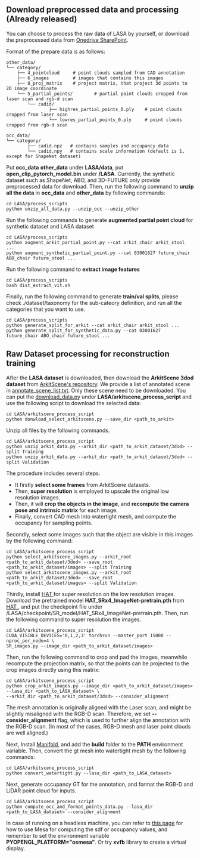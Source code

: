 ## Download preprocessed data and processing (Already released)
You can choose to process the raw data of LASA by yourself, or download the preprocessed data from <a href="https://cuhko365.sharepoint.com/:f:/s/CUHKSZ_SSE_GAP-Lab2/Eu_V8OWr7VdDj--6xzWm2AwBuJsDBOLHA2z09D29cQtq_g?e=fkEpPo">Onedrive SharePoint<a/>. 

Format of the prepare data is as follows:
```
other_data/
└── category/
    ├── 4_pointcloud     # point clouds sampled from CAD annotation
    ├── 6_images         # images that contains this images
    ├── 8_proj_matrix    # project matrix, that project 3d points to 2D image coordinate
    └── 5_partial_points/        # partial point clouds cropped from laser scan and rgb-d scan
        └── cadid/
                ├── highres_partial_points_0.ply    # point clouds cropped from laser scan
                └── lowres_partial_points_0.ply    	# point clouds cropped from rgb-d scan
 
occ_data/
└── category/
        ├── cadid.npz   # contains samples and occupancy data 
        └── cadid.npy   # contains scale information (default is 1, except for ShapeNet dataset)
```
Put **occ_data** **other_data** under **LASA/data**, put **open_clip_pytorch_model.bin** under **/LASA**. 
Currently, the synthetic dataset such as ShapeNet, ABO, and 3D-FUTURE only provide preprocessed data for download. 
Then, run the following command to **unzip all the data** in **occ_data** and **other_data** by following commands:
```angular2html
cd LASA/process_scripts
python unzip_all_data.py --unzip_occ --unzip_other
```
Run the following commands to generate **augmented partial point cloud** for synthetic dataset and LASA dataset
```angular2html
cd LASA/process_scripts
python augment_arkit_partial_point.py --cat arkit_chair arkit_stool ...
python augment_synthetic_partial_point.py --cat 03001627 future_chair ABO_chair future_stool ...
```
Run the following command to **extract image features**
```angular2html
cd LASA/process_scripts
bash dist_extract_vit.sh
```
Finally, run the following command to generate **train/val splits**, please check ./dataset/taxonomy for the sub-cateory definition, and 
run all the categories that you want to use.
```angular2html
cd LASA/process_scripts
python generate_split_for_arkit --cat arkit_chair arkit_stool ...
python generate_split_for_synthetic_data.py --cat 03001627 future_chair ABO_chair future_stool ...
```

## Raw Dataset processing for reconstruction training
After the **LASA dataset** is downloaded, then download the **ArkitScene 3dod dataset** from <a href="https://github.com/apple/ARKitScenes">ArkitScene's repository</a>. We provide a list of annotated scene in
<a href=https://github.com/GAP-LAB-CUHK-SZ/LASA/arkitscene_process_script/annotate_scene_list.txt>annotate_scene_list.txt</a>. Only these scene need to be downloaded.
You can put the <a href="https://github.com/apple/ARKitScenes/blob/main/download_data.py">download_data.py</a> under **LASA/arkitscene_process_script** and use the following script to download the selected data:
```angular2html
cd LASA/arkitscene_process_script
python donwload_select_arkitscene.py --save_dir <path_to_arkit>
```
Unzip all files by the following commands.
```angular2html
cd LASA/arkitscene_process_script
python unzip_arkit_data.py --arkit_dir <path_to_arkit_dataset/3dod> --split Training
python unzip_arkit_data.py --arkit_dir <path_to_arkit_dataset/3dod> --split Validation
```
The procedure includes several steps. 
- It firstly **select some frames** from ArkitScene datasets.
- Then, **super resolution** is employed to upscale the original low resolution images.
- Then, it will **crop the objects in the image**, and **recompute the camera pose and 
intrinsic matrix** for each image. 
- Finally, convert CAD mesh into watertight mesh, and compute the occupancy for sampling points.

Secondly, select some images such that the object are visible in this images by the following command:
```angular2html
cd LASA/arkitscene_process_script
python select_arkitscene_images.py --arkit_root <path_to_arkit_dataset/3dod> --save_root <path_to_arkit_dataset/images> --split Training
python select_arkitscene_images.py --arkit_root <path_to_arkit_dataset/3dod> --save_root <path_to_arkit_dataset/images> --split Validation
```
Thirdly, install <a href="https://github.com/XPixelGroup/HAT"> HAT <a/> for super resolution on the low resolution images.
Download the pretrained model **HAT_SRx4_ImageNet-pretrain.pth** from <a href="https://github.com/XPixelGroup/HAT"> HAT <a/>, 
and put the checkpoint file under /LASA/checkpoint/SR_model/HAT_SRx4_ImageNet-pretrain.pth. 
Then, run the following command to super resolution the images.
```angular2html
cd LASA/arkitscene_process_script
CUDA_VISIBLE_DEVICES='0,1,2,3' torchrun --master_port 15000 --nproc_per_node=4 \
SR_images.py --image_dir <path_to_arkit_dataset/images>
```
Then, run the following command to crop and pad the images, meanwhile recompute the projection matrix, so
that the points can be projected to the crop images directly using this matrix:
```angular2html
cd LASA/arkitscene_process_script
python crop_arkit_images.py --image_dir <path_to_arkit_dataset/images> --lasa_dir <path_to_LASA_dataset> \
--arkit_dir <path_to_arkit_dataset/3dod> --consider_alignment
```
The mesh annotation is originally aligned with the Laser scan, and might be slightly misaligned with the RGB-D scan.
Therefore, we set **--consider_alignment** flag, which is used to further align the annotation with the RGB-D scan. 
(In most of the cases, RGB-D mesh and laser point clouds are well aligned.)

Next, Install <a href="https://github.com/hjwdzh/Manifold">Manifold</a>, and add the **build** folder to
the **PATH** environment variable. Then, convert the gt mesh into watertight mesh by the following commands:
```angular2html
cd LASA/arkitscene_process_script
python convert_watertight.py --lasa_dir <path_to_LASA_dataset>
```


Next, generate occupancy GT for the annotation, and format the RGB-D and LiDAR point cloud for inputs.
```angular2html
cd LASA/arkitscene_process_script
python compute_occ_and_format_points_data.py --lasa_dir <path_to_LASA_dataset> --consider_alignment
```
In case of running on a headless machine, you can refer to 
<a href="https://pyrender.readthedocs.io/en/latest/install/index.html?highlight=ssh#getting-pyrender-working-with-osmesa">this page</a> for
how to use Mesa for computing the sdf or occupancy values, and remember to set the environment variable **PYOPENGL_PLATFORM="osmesa"**. 
Or try **xvfb** library to create a virtual display. 